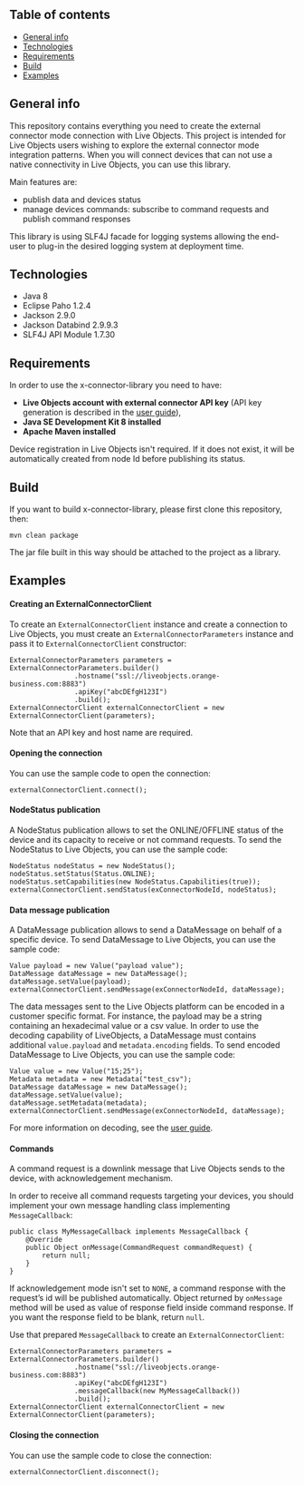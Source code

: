 ## Table of contents
* [General info](#general-info)
* [Technologies](#technologies)
* [Requirements](#requirements)
* [Build](#build)
* [Examples](#examples)

## General info
This repository contains everything you need to create the external connector mode connection with Live Objects. This project is intended for Live Objects users wishing to explore the external connector mode integration patterns. When you will connect devices that can not use a native connectivity in Live Objects, you can use this library.

Main features are:
* publish data and devices status
* manage devices commands: subscribe to command requests and publish command responses

This library is using SLF4J facade for logging systems allowing the end-user to plug-in the desired logging system at deployment time.

## Technologies
* Java 8
* Eclipse Paho 1.2.4
* Jackson 2.9.0
* Jackson Databind 2.9.9.3
* SLF4J API Module 1.7.30

## Requirements
In order to use the x-connector-library you need to have:
* **Live Objects account with external connector API key** (API key generation is described in the [user guide](https://liveobjects.orange-business.com/cms/app/uploads/EN_User-guide-Live-Objects-4.pdf#%5B%7B%22num%22%3A190%2C%22gen%22%3A0%7D%2C%7B%22name%22%3A%22XYZ%22%7D%2C68%2C574%2C0%5D)),
* **Java SE Development Kit 8 installed**
* **Apache Maven installed**

Device registration in Live Objects isn't required. If it does not exist, it will be automatically created from node Id before publishing its status.

## Build
If you want to build x-connector-library, please first clone this repository, then:  
```
mvn clean package
```
The jar file built in this way should be attached to the project as a library. 

## Examples

#### Creating an ExternalConnectorClient
To create an `ExternalConnectorClient` instance and create a connection to Live Objects, you must create an `ExternalConnectorParameters` instance and pass it to `ExternalConnectorClient` constructor:
```
ExternalConnectorParameters parameters = ExternalConnectorParameters.builder()
                .hostname("ssl://liveobjects.orange-business.com:8883")
                .apiKey("abcDEfgH123I")
                .build();
ExternalConnectorClient externalConnectorClient = new ExternalConnectorClient(parameters);
```
Note that an API key and host name are required.

#### Opening the connection

You can use the sample code to open the connection:
```
externalConnectorClient.connect();
```

#### NodeStatus publication
A NodeStatus publication allows to set the ONLINE/OFFLINE status of the device and its capacity to receive or not command requests. To send the NodeStatus to Live Objects, you can use the sample code:
```
NodeStatus nodeStatus = new NodeStatus();
nodeStatus.setStatus(Status.ONLINE);
nodeStatus.setCapabilities(new NodeStatus.Capabilities(true));
externalConnectorClient.sendStatus(exConnectorNodeId, nodeStatus);
```

#### Data message publication
A DataMessage publication allows to send a DataMessage on behalf of a specific device. To send DataMessage to Live Objects, you can use the sample code:
```
Value payload = new Value("payload value");
DataMessage dataMessage = new DataMessage();
dataMessage.setValue(payload);
externalConnectorClient.sendMessage(exConnectorNodeId, dataMessage);
```
The data messages sent to the Live Objects platform can be encoded in a customer specific format. For instance, the payload may be a string containing an hexadecimal value or a csv value. In order to use the decoding capability of LiveObjects, a DataMessage must contains additional `value.payload` and `metadata.encoding` fields. To send encoded DataMessage to Live Objects, you can use the sample code:
```
Value value = new Value("15;25");
Metadata metadata = new Metadata("test_csv");
DataMessage dataMessage = new DataMessage();
dataMessage.setValue(value);
dataMessage.setMetadata(metadata);
externalConnectorClient.sendMessage(exConnectorNodeId, dataMessage);
```
For more information on decoding, see the [user guide](https://liveobjects.orange-business.com/doc/html/lo_manual_v2.html#DEC).

#### Commands
A command request is a downlink message that Live Objects sends to the device, with acknowledgement mechanism.

In order to receive all command requests targeting your devices, you should implement your own message handling class implementing `MessageCallback`: 
```
public class MyMessageCallback implements MessageCallback {
    @Override
    public Object onMessage(CommandRequest commandRequest) {
        return null;
    }
}
```
If acknowledgement mode isn't set to `NONE`, a command response with the request’s id will be published automatically. Object returned by `onMessage` method will be used as value of response field inside command response. If you want the response field to be blank, return `null`.

Use that prepared `MessageCallback` to create an `ExternalConnectorClient`:
```
ExternalConnectorParameters parameters = ExternalConnectorParameters.builder()
                .hostname("ssl://liveobjects.orange-business.com:8883")
                .apiKey("abcDEfgH123I")
                .messageCallback(new MyMessageCallback())
                .build();
ExternalConnectorClient externalConnectorClient = new ExternalConnectorClient(parameters);
```

#### Closing the connection

You can use the sample code to close the connection:
```
externalConnectorClient.disconnect();
```
